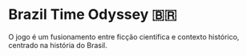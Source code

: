 # Brazil Time Odyssey 🇧🇷
O jogo é um fusionamento entre ficção científica e contexto histórico, centrado na história do Brasil. 
